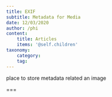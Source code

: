 ```yaml
---
title: EXIF
subtitle: Metadata for Media
date: 12/03/2020
author: /phi
content:
    title: Articles
    items: '@self.children'
taxonomy:
    category: 
    tag: 
---
```


place to store metadata related an image

===


